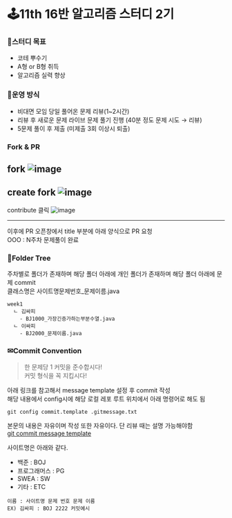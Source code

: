 # 🕹11th 16반 알고리즘 스터디 2기
### 🎯스터디 목표
- 코테 뿌수기
- A형 or B형 취득
- 알고리즘 실력 향상

### 📕운영 방식
- 비대면 모임 당일 풀어온 문제 리뷰(1~2시간)
- 리뷰 후 새로운 문제 라이브 문제 풀기 진행 (40분 정도 문제 시도 → 리뷰)
- 5문제 풀이 후 제출 (미제출 3회 이상시 퇴출)

### Fork & PR
fork
![image](https://github.com/SSAFY-11th-SEOUL16/algo-study2th/assets/106962275/94ba66ab-c40b-4a39-b08c-0a79c1b04575)
---
create fork
![image](https://github.com/SSAFY-11th-SEOUL16/algo-study2th/assets/106962275/241f4e1a-ba4e-4155-a780-e286a6be6e79)
---
contribute 클릭
![image](https://github.com/SSAFY-11th-SEOUL16/algo-study2th/assets/106962275/8f796ab7-7265-4369-9850-8163ff56ca54)

---
이후에 PR 오픈창에서 title 부분에 아래 양식으로 PR 요청  
OOO : N주차 문제풀이 완료  
  


### 📁Folder Tree
주차별로 폴더가 존재하며 해당 폴더 아래에 개인 폴더가 존재하며 해당 폴더 아래에 문제 commit<br>
클래스명은 사이트명문제번호_문제이름.java 
```
week1
  ㄴ 김싸피
    - BJ1000_가장긴증가하는부분수열.java
  ㄴ 이싸피
    - BJ2000_문제이름.java
```

### ✉Commit Convention
> 한 문제당 1 커밋을 준수합시다!<br>
> 커밋 형식을 꼭 지킵시다!

아래 링크를 참고해서 message template 설정 후 commit 작성  
해당 내용에서 config시에 해당 로컬 레포 루트 위치에서 아래 명령어로 해도 됨  
```
git config commit.template .gitmessage.txt
```
본문의 내용은 자유이며 작성 또한 자유이다. 단 리뷰 때는 설명 가능해야함  
[git commit message template](https://velog.io/@bky373/Git-%EC%BB%A4%EB%B0%8B-%EB%A9%94%EC%8B%9C%EC%A7%80-%ED%85%9C%ED%94%8C%EB%A6%BF)

사이트명은 아래와 같다.
- 백준 : BOJ
- 프로그래머스 : PG
- SWEA : SW
- 기타 : ETC
```
이름 : 사이트명 문제 번호 문제 이름
EX) 김싸피 : BOJ 2222 커밋예시
```
